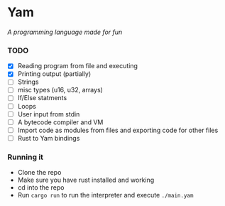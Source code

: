 # Yam

*A programming language made for fun*

### TODO
- [x] Reading program from file and executing
- [x] Printing output (partially)
- [ ] Strings
- [ ] misc types (u16, u32, arrays)
- [ ] If/Else statments
- [ ] Loops
- [ ] User input from stdin
- [ ] A bytecode compiler and VM
- [ ] Import code as modules from files and exporting code for other files
- [ ] Rust to Yam bindings

### Running it
- Clone the repo
- Make sure you have rust installed and working
- cd into the repo
- Run `cargo run` to run the interpreter and execute `./main.yam`